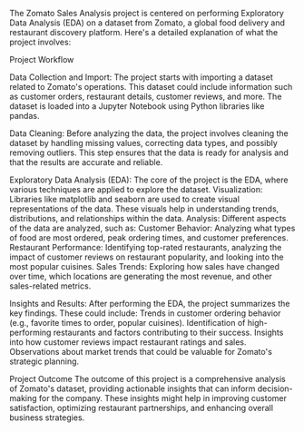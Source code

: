 
The Zomato Sales Analysis project is centered on performing Exploratory Data Analysis (EDA) on a dataset from Zomato, a global food delivery and restaurant discovery platform. Here's a detailed explanation of what the project involves:

Project Workflow

Data Collection and Import:
The project starts with importing a dataset related to Zomato's operations. This dataset could include information such as customer orders, restaurant details, customer reviews, and more.
The dataset is loaded into a Jupyter Notebook using Python libraries like pandas.


Data Cleaning:
Before analyzing the data, the project involves cleaning the dataset by handling missing values, correcting data types, and possibly removing outliers.
This step ensures that the data is ready for analysis and that the results are accurate and reliable.


Exploratory Data Analysis (EDA):
The core of the project is the EDA, where various techniques are applied to explore the dataset.
Visualization: Libraries like matplotlib and seaborn are used to create visual representations of the data. These visuals help in understanding trends, distributions, and relationships within the data.
Analysis: Different aspects of the data are analyzed, such as:
Customer Behavior: Analyzing what types of food are most ordered, peak ordering times, and customer preferences.
Restaurant Performance: Identifying top-rated restaurants, analyzing the impact of customer reviews on restaurant popularity, and looking into the most popular cuisines.
Sales Trends: Exploring how sales have changed over time, which locations are generating the most revenue, and other sales-related metrics.

Insights and Results:
After performing the EDA, the project summarizes the key findings. These could include:
Trends in customer ordering behavior (e.g., favorite times to order, popular cuisines).
Identification of high-performing restaurants and factors contributing to their success.
Insights into how customer reviews impact restaurant ratings and sales.
Observations about market trends that could be valuable for Zomato's strategic planning.


Project Outcome
The outcome of this project is a comprehensive analysis of Zomato's dataset, providing actionable insights that can inform decision-making for the company. These insights might help in improving customer satisfaction, optimizing restaurant partnerships, and enhancing overall business strategies.
